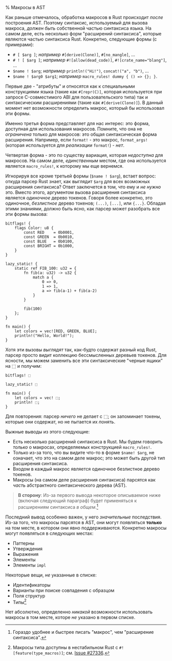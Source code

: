 % Макросы в AST

Как раньше отмечалось, обработка макросов в Rust происходит *после* построения AST. Поэтому синтаксис, используемый для вызова макроса, *должен быть* собственной частью синтаксиса языка. На самом деле, есть несколько форм "расширений синтаксиса", которые являются частью синтаксиса Rust.  Конкретно, следующие формы (с примерами):

* `# [ $arg ]`; *например* `#[derive(Clone)]`, `#[no_mangle]`, …
* `# ! [ $arg ]`; *например* `#![allow(dead_code)]`, `#![crate_name="blang"]`, …
* `$name ! $arg`; *например* `println!("Hi!")`, `concat!("a", "b")`, …
* `$name ! $arg0 $arg1`; *например* `macro_rules! dummy { () => {}; }`.

Первые две -  "атрибуты" и относятся как к специальными конструкциями языка (такие как `#[repr(C)]`, которая используется при запросе C-совместимого ABI для пользовательского типа) так и синтаксическим расширениями (такие как `#[derive(Clone)]`).  В данный момент нет возможности определить макрос, который бы использовал эти формы.

Именно третья форма представляет для нас интерес: это форма, доступная для использования макросов. Помните, что она не *ограничена* только для макросов: это общая синтаксическая форма расширения.  Например, если `format!` - это макрос, `format_args!` (которая используется для  *реализации* `format!`) - *нет*.

Четвертая форма - это по существу вариация, которая *недоступна* для макросов. На самом деле, *единственным* местом, где она используется является `macro_rules!`, к которому мы еще вернемся.

Игнорируя все кроме третьей формы (`$name ! $arg`), встает вопрос: откуда парсер Rust знает, как выглядит `$arg` для всех возможных расширения синтаксиса?  Ответ заключется в том, что ему и *не нужно* это. Вместо этого, аргументом вызова расширения синтаксиса является *одиночное* дерево токенов. Говоря более конкретно, это одиночное, *безлистное* дерево токенов; `(...)`, `[...]`, или `{...}`.  Обладая этими знаниями, должно быть ясно, как парсер может разобрать все эти формы вызова:

```ignore
bitflags! {
    flags Color: u8 {
        const RED    = 0b0001,
        const GREEN  = 0b0010,
        const BLUE   = 0b0100,
        const BRIGHT = 0b1000,
    }
}

lazy_static! {
    static ref FIB_100: u32 = {
        fn fib(a: u32) -> u32 {
            match a {
                0 => 0,
                1 => 1,
                a => fib(a-1) + fib(a-2)
            }
        }

        fib(100)
    };
}

fn main() {
    let colors = vec![RED, GREEN, BLUE];
    println!("Hello, World!");
}
```

Хотя эти вызовы *выглядят* так, как-будто содержат разный код Rust, парсер просто видит коллекцию бессмысленных деревьев токенов. Для ясности, мы можем заменить все эти синтаксические "черные ящики" на ⬚ и получим:

```text
bitflags! ⬚

lazy_static! ⬚

fn main() {
    let colors = vec! ⬚;
    println! ⬚;
}
```

Для повторения: парсер *ничего* не делает с ⬚; он запоминает токены, которые они содержат, но не пытается их *понять*.

Выжные выводы из этого следующие:

* Есть несколько расширений синтаксиса в Rust. Мы будем говорить *только* о макросах, определяемых конструкцией  `macro_rules!`.
* Только из-за того, что вы видите что-то в форме `$name! $arg`, не означает, что это на самом деле макрос; это может быть другой тип расширения синтаксиса.
* Входом в каждый макрос является одиночное безлистное дерево токенов.
* Макросы (на самом деле расширения синтаксиса) парсятся как *часть* абстрактного синтаксического дерева (AST).

> **В сторону**: Из-за первого вывода некоторое описываемое ниже  (включая следующий параграф) будет применяться к расширениям синтаксиса *в общем*.[^писатель-ленив]

[^писатель-ленив]: Гораздо удобнее и быстрее писать "макрос", чем "расширение синтаксиса".

Последний вывод особенно важен, у него  *значительные* последствия. Из-за того, что макросы парсятся в AST, они могут появляться  **только** на том месте, в котором они явно поддерживаются. Конкретно макросы могут появляться в следующих местах:

* Паттерны
* Утверждения
* Выражения
* Элементы
* Элементы `impl` 

Некоторые вещи, *не* указанные в списке:

* Идентификаторы
* Варианты при поиске совпадения с образцом
* Поля структур
* Типы[^макросы-типы]

[^макросы-типы]: Макросы типа доступны в нестабильном Rust с `#![feature(type_macros)]`; см. [Issue #27336](https://github.com/rust-lang/rust/issues/27336).

Нет абсолютно, определенно *никакой* возможности использовать макросы в том месте, которе *не* указано в первом списке.
